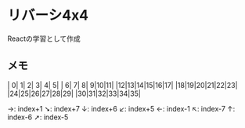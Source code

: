 # リバーシ4x4
Reactの学習として作成

## メモ
| 0| 1| 2| 3| 4| 5|
| 6| 7| 8| 9|10|11|
|12|13|14|15|16|17|
|18|19|20|21|22|23|
|24|25|26|27|28|29|
|30|31|32|33|34|35|

→: index+1
➘: index+7
↓: index+6
↙: index+5
←: index-1
↖: index-7
↑: index-6
➚: index-5
